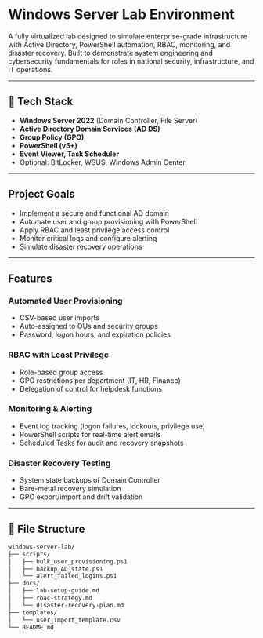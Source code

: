 # Windows Server Lab Environment

A fully virtualized lab designed to simulate enterprise-grade infrastructure with Active Directory, PowerShell automation, RBAC, monitoring, and disaster recovery. Built to demonstrate system engineering and cybersecurity fundamentals for roles in national security, infrastructure, and IT operations.

---

## 🔧 Tech Stack

- **Windows Server 2022** (Domain Controller, File Server)
- **Active Directory Domain Services (AD DS)**
- **Group Policy (GPO)**
- **PowerShell (v5+)**
- **Event Viewer, Task Scheduler**
- Optional: BitLocker, WSUS, Windows Admin Center

---

## Project Goals

- Implement a secure and functional AD domain
- Automate user and group provisioning with PowerShell
- Apply RBAC and least privilege access control
- Monitor critical logs and configure alerting
- Simulate disaster recovery operations

---

## Features

### Automated User Provisioning
- CSV-based user imports
- Auto-assigned to OUs and security groups
- Password, logon hours, and expiration policies

### RBAC with Least Privilege
- Role-based group access
- GPO restrictions per department (IT, HR, Finance)
- Delegation of control for helpdesk functions

### Monitoring & Alerting
- Event log tracking (logon failures, lockouts, privilege use)
- PowerShell scripts for real-time alert emails
- Scheduled Tasks for audit and recovery snapshots

### Disaster Recovery Testing
- System state backups of Domain Controller
- Bare-metal recovery simulation
- GPO export/import and drift validation

---

## 📁 File Structure

```bash
windows-server-lab/
├── scripts/
│   ├── bulk_user_provisioning.ps1
│   ├── backup_AD_state.ps1
│   └── alert_failed_logins.ps1
├── docs/
│   ├── lab-setup-guide.md
│   ├── rbac-strategy.md
│   └── disaster-recovery-plan.md
├── templates/
│   └── user_import_template.csv
└── README.md
